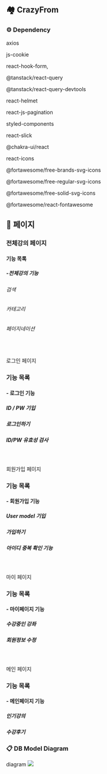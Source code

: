 ## 🏘️ CrazyFrom


### ⚙️ Dependency

axios

js-cookie

react-hook-form,

@tanstack/react-query

@tanstack/react-query-devtools

react-helmet

react-js-pagination

styled-components

react-slick

@chakra-ui/react

react-icons

@fortawesome/free-brands-svg-icons

@fortawesome/free-regular-svg-icons

@fortawesome/free-solid-svg-icons

@fortawesome/react-fontawesome



## 📄 페이지

### 전체강의 페이지
 
 


#### 기능 목록
##### -전체강의 기능 
 ###### 검색 
 ###### 카테고리
 ###### 페이지네이션
 
 
 <br/><br/>
 로그인 페이지


### 기능 목록
#### - 로그인 기능
 ##### ID / PW 기입
 ##### 로그인하기
 ##### ID/PW 유효성 검사
 
 
 <br/><br/>
  회원가입 페이지


### 기능 목록
#### - 회원가입 기능
 ##### User model 기입
 ##### 가입하기
 ##### 아이디 중복 확인 기능
 
 
 <br/><br/>
  마이 페이지


### 기능 목록
#### - 마이페이지 기능
 ##### 수강중인 강좌
 ##### 회원정보 수정
 
 
 <br/><br/>
   메인 페이지


### 기능 목록
#### - 메인페이지 기능
 ##### 인기강의
 ##### 수강후기

 
 

 


### 📋 DB Model Diagram
diagram
<img src="https://media.discordapp.net/attachments/1078553548494741584/1098495585067225179/DB_.png?width=1693&height=865"/>

